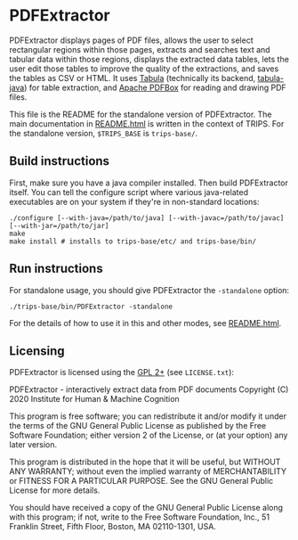 # PDFExtractor #

PDFExtractor displays pages of PDF files, allows the user to select rectangular regions within those pages, extracts and searches text and tabular data within those regions, displays the extracted data tables, lets the user edit those tables to improve the quality of the extractions, and saves the tables as CSV or HTML. It uses [Tabula](https://tabula.technology/) (technically its backend, [tabula-java](https://github.com/tabulapdf/tabula-java)) for table extraction, and [Apache PDFBox](https://pdfbox.apache.org/) for reading and drawing PDF files.

This file is the README for the standalone version of PDFExtractor. The main documentation in [README.html](README.html) is written in the context of TRIPS. For the standalone version, `$TRIPS_BASE` is `trips-base/`.

## Build instructions ##

First, make sure you have a java compiler installed. Then build PDFExtractor itself. You can tell the configure script where various java-related executables are on your system if they're in non-standard locations:

    ./configure [--with-java=/path/to/java] [--with-javac=/path/to/javac] [--with-jar=/path/to/jar]
    make
    make install # installs to trips-base/etc/ and trips-base/bin/

## Run instructions ##

For standalone usage, you should give PDFExtractor the `-standalone` option:

    ./trips-base/bin/PDFExtractor -standalone

For the details of how to use it in this and other modes, see [README.html](README.html).

## Licensing ##

PDFExtractor is licensed using the [GPL 2+](http://www.gnu.org/licenses/old-licenses/gpl-2.0.en.html) (see `LICENSE.txt`):

PDFExtractor - interactively extract data from PDF documents
Copyright (C) 2020  Institute for Human & Machine Cognition

This program is free software; you can redistribute it and/or
modify it under the terms of the GNU General Public License
as published by the Free Software Foundation; either version 2
of the License, or (at your option) any later version.

This program is distributed in the hope that it will be useful,
but WITHOUT ANY WARRANTY; without even the implied warranty of
MERCHANTABILITY or FITNESS FOR A PARTICULAR PURPOSE.  See the
GNU General Public License for more details.

You should have received a copy of the GNU General Public License
along with this program; if not, write to the Free Software
Foundation, Inc., 51 Franklin Street, Fifth Floor, Boston, MA  02110-1301, USA.
